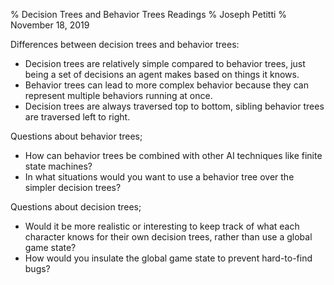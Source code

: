 % Decision Trees and Behavior Trees Readings
% Joseph Petitti
% November 18, 2019

Differences between decision trees and behavior trees:

  - Decision trees are relatively simple compared to behavior trees, just being
    a set of decisions an agent makes based on things it knows.
  - Behavior trees can lead to more complex behavior because they can represent
    multiple behaviors running at once.
  - Decision trees are always traversed top to bottom, sibling behavior trees
    are traversed left to right.

Questions about behavior trees;

  - How can behavior trees be combined with other AI techniques like finite
    state machines?
  - In what situations would you want to use a behavior tree over the simpler
    decision trees?

Questions about decision trees;

  - Would it be more realistic or interesting to keep track of what each
    character knows for their own decision trees, rather than use a global game
    state?
  - How would you insulate the global game state to prevent hard-to-find bugs?
